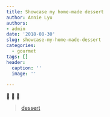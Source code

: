 ```yaml
---
title: Showcase my home-made dessert 
author: Annie Lyu
authors: 
- admin
date: '2018-08-30'
slug: showcase-my-home-made-dessert
categories:
  - gourmet
tags: []
header:
  caption: ''
  image: ''
  
---
```


:cake: :cake: :cake:

<blockquote class="imgur-embed-pub" lang="en" data-id="a/6pWtEzs"><a href="//imgur.com/6pWtEzs">dessert</a></blockquote><script async src="//s.imgur.com/min/embed.js" charset="utf-8"></script>
